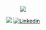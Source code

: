<p align="center">
    <img src="https://github.com/rrofly/rrofly/blob/main/images/rgb_iscte_en_horizontal_positive.jpg"/>
</p>

<p align="center">
<img src="https://img.shields.io/badge/State-In_Progress-blue"/>
<a href='https://www.linkedin.com/in/rofly' target="_blank"><img alt='Linkedin' src='https://img.shields.io/badge/LinkedIn-100000?style=flat-square&logo=Linkedin&logoColor=white&labelColor=0A66C2&color=0A66C2'/></a>
</p>
